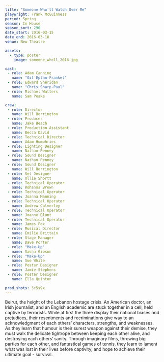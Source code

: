 ```yaml
---
title: "Someone Who'll Watch Over Me"
playwright: Frank McGuinness
period: Spring
season: In House
season_sort: 290
date_start: 2016-03-15
date_end: 2016-03-18
venue: New Theatre

assets:
  - type: poster
    image: someone_wholl_2016.jpg

cast:
 - role: Adam Canning
   name: "Gil Eplan-Frankel"
 - role: Edward Sheridan
   name: "Chris Sharp-Paul"
 - role: Michael Watters
   name: Sam Peake

crew:
 - role: Director
   name: Will Berrington
 - role: Producer
   name: Jake Beach
 - role: Production Assistant
   name: Becca David
 - role: Technical Director
   name: Adam Humphries
 - role: Lighting Designer
   name: Nathan Penney
 - role: Sound Designer
   name: Nathan Penney
 - role: Sound Designer
   name: Will Berrington
 - role: Set Designer
   name: Ollie Shortt
 - role: Technical Operator
   name: Rohanna Brown
 - role: Technical Operator
   name: Joanna Manning
 - role: Technical Operator
   name: Andrew Calverley
 - role: Technical Operator
   name: Joanne Blunt
 - role: Technical Operator
   name: James Fox
 - role: Musical Director
   name: Emilie Brittain
 - role: Stage Manager
   name: Dave Porter
 - role: "Make-Up"
   name: Sasha Gibson
 - role: "Make-Up"
   name: Sue White
 - role: Poster Designer
   name: Jamie Stephens
 - role: Poster Designer
   name: Ella Quinton

prod_shots: 5c5s9x
---
```


Beirut, the height of the Lebanon hostage crisis. An American doctor, an Irish journalist, and an English academic are stuck together in a cell, held captive by terrorists. While at first the three display their national biases and prejudices, their resentments and recriminations give way to an acknowledgment of each others’ characters, strengths, and weaknesses. As they learn that humour is their surest weapon against their demise, they must walk the delicate tightrope between keeping each other alive, and destroying each others’ sanity. Through imaginary films, throwing big parties for each other, and fantastical games of tennis, they learn to lament what was lost in their lives before captivity, and hope to achieve their ultimate goal - survival.

